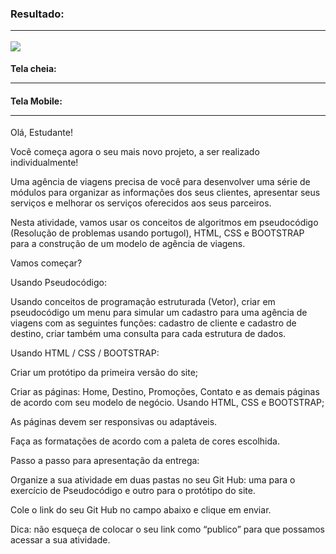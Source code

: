 <h3>
 Resultado:
<hr>
<img src="F:\Estudo\Recode\Projeto Agencia\assets\result\mainPage01-nonResponsive.png">

</h3>

<h4>
 Tela cheia: 
 <hr>


</h4>

<h4>
 Tela Mobile: 
 <hr>

</h4>

Olá, Estudante!  

Você começa agora o seu mais novo projeto, a ser realizado individualmente! 

Uma agência de viagens precisa de você para desenvolver uma série de módulos para organizar as informações dos seus clientes, apresentar seus serviços e melhorar os serviços oferecidos aos seus parceiros. 

Nesta atividade, vamos usar os conceitos de algoritmos em pseudocódigo (Resolução de problemas usando portugol), HTML, CSS e BOOTSTRAP para a construção de um modelo de agência de viagens.  

Vamos começar? 

 

Usando Pseudocódigo: 

Usando conceitos de programação estruturada (Vetor), criar em pseudocódigo um menu para simular um cadastro para uma agência de viagens com as seguintes funções: cadastro de cliente e cadastro de destino, criar também uma consulta para cada estrutura de dados. 

             

Usando HTML / CSS / BOOTSTRAP: 

Criar um protótipo da primeira versão do site; 

Criar as páginas: Home, Destino, Promoções, Contato e as demais páginas de acordo com seu modelo de negócio. Usando HTML, CSS e BOOTSTRAP; 

As páginas devem ser responsivas ou adaptáveis. 

 Faça as formatações de acordo com a paleta de cores escolhida. 

 

 Passo a passo para apresentação da entrega: 

Organize a sua atividade em duas pastas no seu Git Hub: uma para o exercício de Pseudocódigo e outro para o protótipo do site. 

Cole o link do seu Git Hub no campo abaixo e clique em enviar.  

Dica: não esqueça de colocar o seu link como “publico” para que possamos acessar a sua atividade. 
